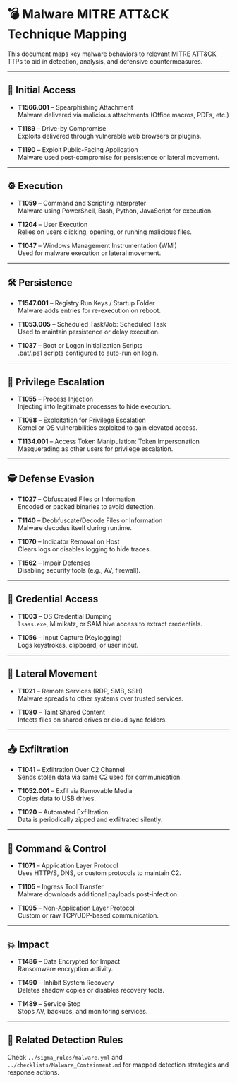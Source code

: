 # 💣 Malware MITRE ATT&CK Technique Mapping

This document maps key malware behaviors to relevant MITRE ATT&CK TTPs to aid in detection, analysis, and defensive countermeasures.

---

## 🧪 Initial Access
- **T1566.001** – Spearphishing Attachment  
  Malware delivered via malicious attachments (Office macros, PDFs, etc.)

- **T1189** – Drive-by Compromise  
  Exploits delivered through vulnerable web browsers or plugins.

- **T1190** – Exploit Public-Facing Application  
  Malware used post-compromise for persistence or lateral movement.

---

## ⚙️ Execution
- **T1059** – Command and Scripting Interpreter  
  Malware using PowerShell, Bash, Python, JavaScript for execution.

- **T1204** – User Execution  
  Relies on users clicking, opening, or running malicious files.

- **T1047** – Windows Management Instrumentation (WMI)  
  Used for malware execution or lateral movement.

---

## 🛠 Persistence
- **T1547.001** – Registry Run Keys / Startup Folder  
  Malware adds entries for re-execution on reboot.

- **T1053.005** – Scheduled Task/Job: Scheduled Task  
  Used to maintain persistence or delay execution.

- **T1037** – Boot or Logon Initialization Scripts  
  .bat/.ps1 scripts configured to auto-run on login.

---

## 🔐 Privilege Escalation
- **T1055** – Process Injection  
  Injecting into legitimate processes to hide execution.

- **T1068** – Exploitation for Privilege Escalation  
  Kernel or OS vulnerabilities exploited to gain elevated access.

- **T1134.001** – Access Token Manipulation: Token Impersonation  
  Masquerading as other users for privilege escalation.

---

## 🕵️ Defense Evasion
- **T1027** – Obfuscated Files or Information  
  Encoded or packed binaries to avoid detection.

- **T1140** – Deobfuscate/Decode Files or Information  
  Malware decodes itself during runtime.

- **T1070** – Indicator Removal on Host  
  Clears logs or disables logging to hide traces.

- **T1562** – Impair Defenses  
  Disabling security tools (e.g., AV, firewall).

---

## 🧠 Credential Access
- **T1003** – OS Credential Dumping  
  `lsass.exe`, Mimikatz, or SAM hive access to extract credentials.

- **T1056** – Input Capture (Keylogging)  
  Logs keystrokes, clipboard, or user input.

---

## 🔄 Lateral Movement
- **T1021** – Remote Services (RDP, SMB, SSH)  
  Malware spreads to other systems over trusted services.

- **T1080** – Taint Shared Content  
  Infects files on shared drives or cloud sync folders.

---

## 📤 Exfiltration
- **T1041** – Exfiltration Over C2 Channel  
  Sends stolen data via same C2 used for communication.

- **T1052.001** – Exfil via Removable Media  
  Copies data to USB drives.

- **T1020** – Automated Exfiltration  
  Data is periodically zipped and exfiltrated silently.

---

## 📡 Command & Control
- **T1071** – Application Layer Protocol  
  Uses HTTP/S, DNS, or custom protocols to maintain C2.

- **T1105** – Ingress Tool Transfer  
  Malware downloads additional payloads post-infection.

- **T1095** – Non-Application Layer Protocol  
  Custom or raw TCP/UDP-based communication.

---

## 💥 Impact
- **T1486** – Data Encrypted for Impact  
  Ransomware encryption activity.

- **T1490** – Inhibit System Recovery  
  Deletes shadow copies or disables recovery tools.

- **T1489** – Service Stop  
  Stops AV, backups, and monitoring services.

---

## 🔗 Related Detection Rules
Check `../sigma_rules/malware.yml` and `../checklists/Malware_Containment.md` for mapped detection strategies and response actions.

